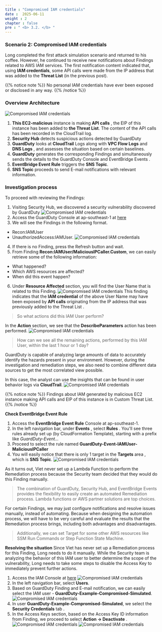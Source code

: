 ```yaml
---
title : "Compromised IAM credentials"
date :  2025-06-11
weight : 2 
chapter : false
pre : " <b> 3.2. </b> "
---
```

### Scenario 2: Compromised IAM credentials
Long completed the first attack simulation scenario and returned to his coffee. However, he continued to receive new notifications about Findings related to AWS IAM services. The first notification content indicated that, using **IAM credentials**, some API calls were made from the IP address that was added to the **Threat List** (in the previous post).

{{% notice note %}}
No personal IAM credentials have ever been exposed or disclosed in any way.
{{% /notice %}}
### Overview Architecture

![Compromised IAM credentials](/images/3.attack/3.2/CompromisedIAMcredentials-1.png)
1. **This EC2-malicious** instance is making **API calls** , the EIP of this instance has been added to **the Threat List**. The content of the API calls has been recorded in the CloudTrail log.
2. **Security Hub** detects suspicious actions detected by GuardDuty
3. **GuardDuty** looks at **CloudTrail** Logs along with **VPC Flow Logs** and **DNS Logs** , and assesses the situation based on certain baselines.
4. **GuardDuty** generates the corresponding Findings and simultaneously sends the details to the GuardDuty Console and EventBridge Events .
5. **EventBridge Event Rule** triggers the **SNS Topic**.
6. **SNS Topic** proceeds to send E-mail notifications with relevant information.

### Investigation process
To proceed with reviewing the Findings:
1. Visiting Security Hub, we discovered a security vulnerability discovered by GuardDuty
![Compromised IAM credentials](/images/3.attack/3.2/hub.png)
2. Access the GuardDuty Console at ap-southeast-1 at [here](https://ap-southeast-1.console.aws.amazon.com/guardduty/home?region=ap-southeast-1#/)
3. We will see the Findings in the following format.
- Recon:IAMUser
- UnauthorizedAccess:IAMUser.
![Compromised IAM credentials](/images/3.attack/3.2/1.png)
4. If there is no Finding, press the Refresh button and wait.
5. From Finding **Recon:IAMUser/MaliciousIPCaller.Custom**, we can easily retrieve some of the following information:
- What happened?
- Which AWS resources are affected?
- When did this event happen?
6. Under **Resource Affected** section, you will find the User Name that is related to this Finding. 
![Compromised IAM credentials](/images/3.attack/3.2/2.png)
This finding indicates that the **IAM credential** of the above User Name may have been exposed by **API calls** originating from the IP address that was previously added to the Threat List .

> So what actions did this IAM User perform?

In the **Action** section, we see that the **DescribeParameters** action has been performed.
![Compromised IAM credentials](/images/3.attack/3.2/3.png)
> How can we see all the remaining actions, performed by this IAM User, within the last 1 hour or 1 day?

GuardDuty is capable of analyzing large amounts of data to accurately identify the hazards present in your environment. However, during the investigation and remediation steps, we also need to combine different data sources to get the most correlated view possible.

In this case, the analyst can use the insights that can be found in user behavior logs via **CloudTrail**.
![Compromised IAM credentials](/images/3.attack/3.2/4.png)

{{% notice note %}}
Findings about IAM generated by malicious EC2 instance making API calls and EIP of this instance is in Custom Threat List.
{{% /notice %}}

**Check EventBridge Event Rule**
1. Access the **EventBridge Event Rule** Console at ap-southeast-1.
2. In the left navigation bar, under **Events** , select **Rules** . You'll see three rules already set up (by CloudFormation Template), starting with a prefix like *GuardDuty-Event...*
3. Proceed to select the rule named **GuardDuty-Event-IAMUser-MaliciousIPCaller**
4. You will easily notice that there is only 1 target in the **Targets** area , which is **SNS Topic**. 
![Compromised IAM credentials](/images/3.attack/3.2/5.png)

As it turns out, Viet never set up a Lambda Function to perform the Remediation process because the Security team decided that they would do this Finding manually.

> The combination of GuardDuty, Security Hub, and EventBridge Events provides the flexibility to easily create an automated Remediation process. Lambda functions or AWS partner solutions are top choices.

For certain Findings, we may just configure notifications and resolve issues manually, instead of automating. Because when designing the automation process, we will have to be very careful and evaluate the results that the Remediation process brings, including both advantages and disadvantages.

> Additionally, we can set Target for some other AWS resources like SSM Run Commands or Step Function State Machine.

**Resolving the situation**
 Since Viet has never set up a Remediation process for this Finding, Long needs to do it manually. While the Security team is analyzing the behavior of this IAM user to better determine the scope of the vulnerability, Long needs to take some steps to disable the Access Key to immediately prevent further actions.

1. Access the IAM Console at [here](https://us-east-1.console.aws.amazon.com/iam/home?region=ap-southeast-1#/home)
![Compromised IAM credentials](/images/3.attack/3.2/6.png)
2. In the left navigation bar, select **Users**.
3. Based on GuardDuty Finding and E-mail notification, we can easily select the IAM user - **GuardDuty-Example-Compromised-Simulated**.
![Compromised IAM credentials](/images/3.attack/3.2/7.png)
4. In user **GuardDuty-Example-Compromised-Simulated**, we select the **Security Credentials** tab .
5. In the Access Keys section, based on the Access Key ID information from Finding, we proceed to select **Action -> Deactivate** .
![Compromised IAM credentials](/images/3.attack/3.2/8.png)
![Compromised IAM credentials](/images/3.attack/3.2/9.png)


